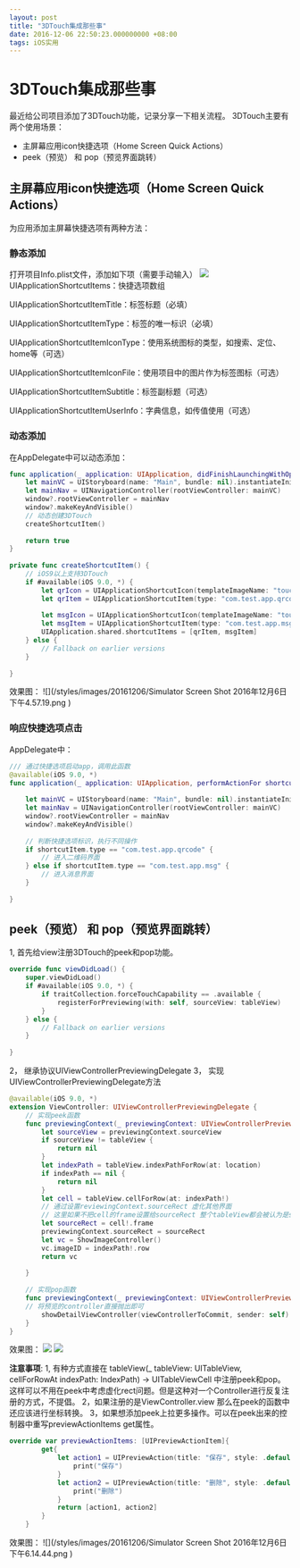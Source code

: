 ```yaml
---
layout: post
title: "3DTouch集成那些事"
date: 2016-12-06 22:50:23.000000000 +08:00
tags: iOS实用
---
```


# 3DTouch集成那些事
最近给公司项目添加了3DTouch功能，记录分享一下相关流程。
3DTouch主要有两个使用场景：

- 主屏幕应用icon快捷选项（Home Screen Quick Actions）
- peek（预览） 和 pop（预览界面跳转）

## 主屏幕应用icon快捷选项（Home Screen Quick Actions）
为应用添加主屏幕快捷选项有两种方法：

### 静态添加
打开项目Info.plist文件，添加如下项（需要手动输入）
![](/styles/images/20161206/Snip20161206_1.png
)
UIApplicationShortcutItems：快捷选项数组

UIApplicationShortcutItemTitle：标签标题（必填）

UIApplicationShortcutItemType：标签的唯一标识（必填）

UIApplicationShortcutItemIconType：使用系统图标的类型，如搜索、定位、home等（可选）

UIApplicationShortcutItemIconFile：使用项目中的图片作为标签图标（可选）

UIApplicationShortcutItemSubtitle：标签副标题（可选）

UIApplicationShortcutItemUserInfo：字典信息，如传值使用（可选）

### 动态添加
在AppDelegate中可以动态添加：

```Swift
func application(_ application: UIApplication, didFinishLaunchingWithOptions launchOptions: [UIApplicationLaunchOptionsKey: Any]?) -> Bool {
    let mainVC = UIStoryboard(name: "Main", bundle: nil).instantiateInitialViewController() as! ViewController
    let mainNav = UINavigationController(rootViewController: mainVC)
    window?.rootViewController = mainNav
    window?.makeKeyAndVisible()
    // 动态创建3DTouch
    createShortcutItem()
        
    return true
}
    
private func createShortcutItem() {
    // iOS9以上支持3DTouch
    if #available(iOS 9.0, *) {
        let qrIcon = UIApplicationShortcutIcon(templateImageName: "touch_qrcode.png")
        let qrItem = UIApplicationShortcutItem(type: "com.test.app.qrcode", localizedTitle: "扫一扫", localizedSubtitle: nil, icon: qrIcon, userInfo: nil)
            
        let msgIcon = UIApplicationShortcutIcon(templateImageName: "touch_message.png")
        let msgItem = UIApplicationShortcutItem(type: "com.test.app.msg", localizedTitle: "消息", localizedSubtitle: nil, icon: msgIcon, userInfo: nil)
        UIApplication.shared.shortcutItems = [qrItem, msgItem]
    } else {
        // Fallback on earlier versions
    }
        
}
```

效果图：
![](/styles/images/20161206/Simulator Screen Shot 2016年12月6日 下午4.57.19.png
)

### 响应快捷选项点击
AppDelegate中：

```Swift
/// 通过快捷选项启动app，调用此函数
@available(iOS 9.0, *)
func application(_ application: UIApplication, performActionFor shortcutItem: UIApplicationShortcutItem, completionHandler: @escaping (Bool) -> Void) {
            
    let mainVC = UIStoryboard(name: "Main", bundle: nil).instantiateInitialViewController() as! ViewController
    let mainNav = UINavigationController(rootViewController: mainVC)
    window?.rootViewController = mainNav
    window?.makeKeyAndVisible()
        
    // 判断快捷选项标识，执行不同操作
    if shortcutItem.type == "com.test.app.qrcode" {
        // 进入二维码界面
    } else if shortcutItem.type == "com.test.app.msg" {
        // 进入消息界面
    }
            
}

```

## peek（预览） 和 pop（预览界面跳转）
1, 首先给view注册3DTouch的peek和pop功能。

```Swift
override func viewDidLoad() {
    super.viewDidLoad()
    if #available(iOS 9.0, *) {
        if traitCollection.forceTouchCapability == .available {
            registerForPreviewing(with: self, sourceView: tableView)
        }
    } else {
        // Fallback on earlier versions
    }
        
}
```

2， 继承协议UIViewControllerPreviewingDelegate
3， 实现UIViewControllerPreviewingDelegate方法

```Swift
@available(iOS 9.0, *)
extension ViewController: UIViewControllerPreviewingDelegate {
    // 实现peek函数
    func previewingContext(_ previewingContext: UIViewControllerPreviewing, viewControllerForLocation location: CGPoint) -> UIViewController? {
        let sourceView = previewingContext.sourceView
        if sourceView != tableView {
            return nil
        }
        let indexPath = tableView.indexPathForRow(at: location)
        if indexPath == nil {
            return nil
        }
        let cell = tableView.cellForRow(at: indexPath!)
        // 通过设置reviewingContext.sourceRect 虚化其他界面
        // 这里如果不把cell的frame设置给sourceRect 整个tableView都会被认为是sourceRect。（即：未点击cell也未被虚化）
        let sourceRect = cell!.frame
        previewingContext.sourceRect = sourceRect
        let vc = ShowImageController()
        vc.imageID = indexPath!.row
        return vc
        
    }
    
    // 实现pop函数
    func previewingContext(_ previewingContext: UIViewControllerPreviewing, commit viewControllerToCommit: UIViewController) {
    // 将预览的controller直接抛出即可  
        showDetailViewController(viewControllerToCommit, sender: self)
    }
}
```

效果图：
![](/styles/images/20161206/IMG_5151.PNG
)
![](/styles/images/20161206/IMG_5152.PNG)

**注意事项**:
1, 有种方式直接在 tableView(_ tableView: UITableView, cellForRowAt indexPath: IndexPath) -> UITableViewCell 中注册peek和pop。这样可以不用在peek中考虑虚化rect问题。但是这种对一个Controller进行反复注册的方式，不提倡。
2，如果注册的是ViewController.view 那么在peek的函数中还应该进行坐标转换。
3，如果想添加peek上拉更多操作。可以在peek出来的控制器中重写previewActionItems get属性。

```Swift 
override var previewActionItems: [UIPreviewActionItem]{
        get{
            let action1 = UIPreviewAction(title: "保存", style: .default) { (action, vc) in
                print("保存")
            }
            let action2 = UIPreviewAction(title: "删除", style: .default) { (action, vc) in
                print("删除")
            }
            return [action1, action2]
        }
    }
```

效果图：
![](/styles/images/20161206/Simulator Screen Shot 2016年12月6日 下午6.14.44.png
)


